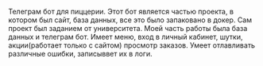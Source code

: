 Телеграм бот для пиццерии.
Этот бот является частью проекта, в котором был сайт, база данных, все это было запаковано в докер. Сам проект был заданием от университета. Моей часть работы была база данных и телеграм бот.
Имеет меню, вход в личный кабинет, шутки, акции(работает только с сайтом) просмотр заказов. Умеет отлавливать различные ошибки, записыввет их в логи. 
